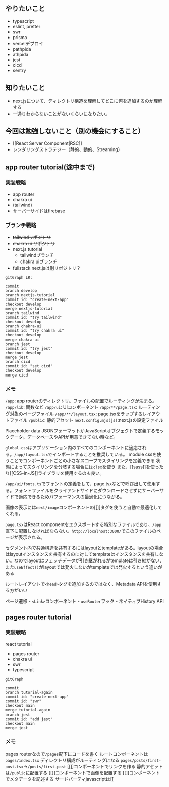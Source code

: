 ## やりたいこと
- typescript
- eslint, pretter
- swr
- prisma
- vercelデプロイ
- pathpida
- athpida
- jest
- cicd
- sentry

## 知りたいこと
- next.jsについて、ディレクトリ構造を理解してどこに何を追加するのか理解する
- 一通りわからないことがないくらいになりたい。
## 今回は勉強しないこと（別の機会にすること）
- [[React Server Component|RSC]]
- レンダリングストラテジー（静的、動的、Streaming）

## app router tutorial(途中まで)
### 実装戦略
- app router
- chakra ui
- (tailwind)
- サーバーサイドはfirebase
### ブランチ戦略
- ~~tailwindリポジトリ~~
- ~~chakra ui リポジトリ~~
- next.js tutorial
	- tailwindブランチ
	- chakra uiブランチ
- fullstack next.jsは別リポジトリ？
```mermaid
gitGraph LR:

commit
branch develop
branch nextjs-tutorial
commit id: "create-next-app"
checkout develop
merge nextjs-tutorial
branch tailwind
commit id: "try tailwind"
checkout develop
branch chakra-ui
commit id: "try chakra ui"
checkout develop
merge chakra-ui
branch jest
commit id: "try jest"
checkout develop
merge jest
branch cicd
commit id: "set cicd"
checkout develop
merge cicd
```

### メモ
`/app`: app routerのディレクトリ。ファイルの配置でルーティングが決まる。
`/app/lib`: 関数など
`/app/ui`: UIコンポーネント
`/app/**/page.tsx`: ルーティング対象のページファイル
`/app/**/layout.tsx`: page.tsxをラップするレイアウトファイル
`/public`: 静的アセット
`next.config.mjs(js)`:next.jsの設定ファイル

Placeholder data
	JSONフォーマットかJavaScriptオブジェクトで定義するモックデータ。データベースやAPIが用意できてない時など。

`global.css`はアプリケーション内のすべてのコンポーネントに適応される。`/app/layout.tsx`でインポートすることを推奨している。
module cssを使うことでコンポーネントごとの小さなスコープでスタイリングを定義できる
状態によってスタイリングを分岐する場合には`clsx`を使う
また、[[sass]]を使ったり[[CSS-in-JS]]ライブラリを使用するのも良い。

`/app/ui/fonts.ts`でフォントの定義をして、page.tsxなどで呼び出して使用する。フォントファイルをクライアントサイドにダウンロードさせずにサーバーサイドで適応できるためパフォーマンスの最適化につながる。

画像の表示には`next/image`コンポーネントの[[<Image>]]タグを使うと自動で最適化してくれる。

`page.tsx`はReact componentをエクスポートする特別なファイルであり、`/app`直下に配置しなければならない。`http://localhost:3000/`でこのファイルのページが表示される。

セグメント内で共通構造を共有するにはlayoutとtemplateがある。layoutの場合はlayoutインスタンスを共有するのに対してtemplateはインスタンスを共有しない。なのでlayoutはフェッチデータが引き継がれるがtemplateは引き継がない、また`useEffect()`がlayoutでは発火しないがtemplateでは発火するという違いがある

ルートレイアウトで`<head>`タグを追加するのではなく、Metadata APIを使用する方がいい

ページ遷移
	- `<Link>`コンポーネント
	- `useRouter`フック
	- ネイティブHistory API


## pages router tutorial
### 実装戦略
react tutorial
- pages router
- chakra ui
- swr
- typescript
```mermaid
gitGraph

commit
branch tutorial-again
commit id: "create-next-app"
commit id: "swr"
checkout main
merge tutorial-again
branch jest
commit id: "add jest"
checkout main
merge jest
```
### メモ
pages routerなので`/pages`配下にコードを書く
ルートコンポーネントは`pages/index.tsx`
ディレクトリ構成がルーティングになる
	`pages/posts/first-post.tsx`→`/posts/first-post`
[[<Link>]]コンポーネントでリンクを作る
静的アセットは`/public`に配置する
[[<Image>]]コンポーネントで画像を配置する
[[<Head>]]コンポーネントでメタデータを記述する
サードパーティjavascriptは[[<Script>]]コンポーネントで記述する
`pages/_app.tsx`はすべてのページをラップしている。ページ間での状態維持やグローバルスタイルの追加をする時に使う
Next.jsではデフォルトとして[[Next.js Pre-rendering|Pre-rendering]]でページを生成する。クライアントサイドJavaScriptで生成するのではなく、あらかじめ生成しておくことであり、パフォーマンスとSEOの向上になる。
Next.jsでは生成されたHTMLに最小限のJavaScriptコードが関連付けられており、ページがブラウザによってロードされるとJavaScriptコードが実行され、ページを完全にインタラクティブにする。(このプロセスは[[hydration]]という)
![[スクリーンショット 2024-07-19 9.56.38.png]]
Next.jsのプリレンダリングには[[スタティックサイトジェネレーション|Static Site Generation]]と[[サーバーサイドレンダリング|Server Side Rendering]]の2種類ある。SSGはビルド時にHTMLを生成するのに対して、SSRはリクエスト時にHTMLを生成する違いがある。
Next.jsではページごとにレンダリング形式を選ぶことができる。基本的にSSGを選ぶと良いが、リクエストに先立ってレンダリングできない場合はSSRを使用する。
[[getStaticProps]]を使うことでSSGとしてデータフェッチする
[[getServerSideProps]]を使うことでSSRとしてデータフェッチする
SSGをデータフェッチなしで実行して、クライアントサイドでデータフェッチして埋めるという方法もある。SEOを気にしなくていいサービスページには有効な戦略。クライアントサイドでデータフェッチするなら[[SWR]]が良い。
Next.jsでは[[dynamic routes]]が利用できる。